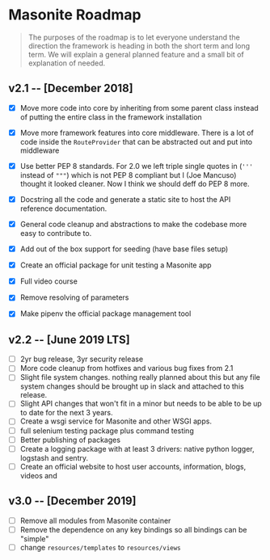 # Masonite Roadmap

> The purposes of the roadmap is to let everyone understand the direction the framework is heading in both the short term and long term.
We will explain a general planned feature and a small bit of explanation of needed.

## v2.1 -- [December 2018]

- [x] Move more code into core by inheriting from some parent class instead of putting the entire class in the framework installation
- [x] Move more framework features into core middleware. There is a lot of code inside the `RouteProvider` that can be abstracted out and put into middleware
- [x] Use better PEP 8 standards. For 2.0 we left triple single quotes in (`'''` instead of `"""`) which is not PEP 8 compliant but I (Joe Mancuso) 
thought it looked cleaner. Now I think we should deff do PEP 8 more.
- [x] Docstring all the code and generate a static site to host the API reference documentation.
- [x] General code cleanup and abstractions to make the codebase more easy to contribute to.
- [x] Add out of the box support for seeding (have base files setup)
- [x] Create an official package for unit testing a Masonite app

- [x] Full video course
- [x] Remove resolving of parameters
- [x] Make pipenv the official package management tool

## v2.2 -- [June 2019 LTS]

- [ ] 2yr bug release, 3yr security release
- [ ] More code cleanup from hotfixes and various bug fixes from 2.1
- [ ] Slight file system changes. nothing really planned about this but any file system changes should be brought up in slack and attached to this release.
- [ ] Slight API changes that won't fit in a minor but needs to be able to be up to date for the next 3 years.
- [ ] Create a wsgi service for Masonite and other WSGI apps.
- [ ] full selenium testing package plus command testing
- [ ] Better publishing of packages 
- [ ] Create a logging package with at least 3 drivers: native python logger, logstash and sentry.
- [ ] Create an official website to host user accounts, information, blogs, videos and 

## v3.0 -- [December 2019]
- [ ] Remove all modules from Masonite container
- [ ] Remove the dependence on any key bindings so all bindings can be "simple"
- [ ] change `resources/templates` to `resources/views`
